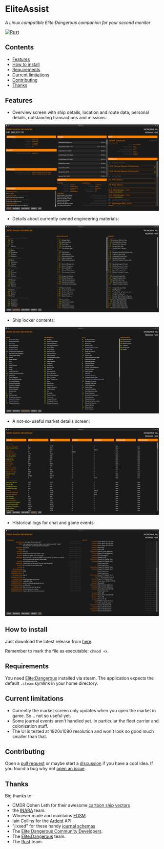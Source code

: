 # EliteAssist
_A Linux compatible Elite:Dangerous companion for your second monitor_

[![Rust](https://github.com/adam-drewery/EliteAssist/actions/workflows/pipeline.yml/badge.svg)](https://github.com/adam-drewery/EliteAssist/actions/workflows/pipeline.yml)

## Contents

- [Features](#features)
- [How to install](#how-to-install)
- [Requirements](#requirements)
- [Current limitations](#current-limitations)
- [Contributing](#contributing)
- [Thanks](#thanks)

## Features

- Overview screen with ship details, location and route data, personal details, outstanding transactions and missions:

![Main application screen](docs/main_screen.png)

- Details about currently owned engineering materials:

![Materials screen](docs/materials_screen.png)

- Ship locker contents:

![Ship locker screen](docs/ship_locker_screen.png)

- A not-so-useful market details screen:

![Market screen](docs/market_screen.png)

- Historical logs for chat and game events:

![Logs screen](docs/log_screen.png)

## How to install

Just download the latest release from [here](https://github.com/adam-drewery/EliteAssist/tags).

Remember to mark the file as executable: `chmod +x`.

## Requirements

You need [Elite:Dangerous](https://store.steampowered.com/app/359320/Elite_Dangerous/) installed via steam. The application expects the default `.steam` symlink in your home directory.

## Current limitations

- Currently the market screen only updates when you open the market in game. So... not so useful yet.
- Some journal events aren't handled yet. In particular the fleet carrier and colonization stuff.
- The UI is tested at 1920x1080 resolution and won't look so good much smaller than that.

## Contributing

Open a [pull request](https://github.com/adam-drewery/EliteAssist/pulls) or maybe start a [discussion](https://github.com/adam-drewery/EliteAssist/discussions) if you have a cool idea. If you found a bug why not [open an issue](https://github.com/adam-drewery/EliteAssist/issues).

## Thanks
Big thanks to:
- CMDR Qohen Leth for their awesome [cartoon ship vectors](https://www.reddit.com/r/EliteDangerous/comments/1mnmolv/elite_cartoon_ship_vectors_elite_ships_colouring/)
- the [INARA](https://inara.cz) team.
- Whoever made and maintains [EDSM](https://www.edsm.net).
- Iain Collins for the [Ardent](https://github.com/iaincollins/ardent-api) API.
- "jixxed" for these handy [journal schemas](https://github.com/jixxed/ed-journal-schemas)
- The [Elite Dangerous Community Developers](https://github.com/EDCD).
- The [Elite:Dangerous](https://www.elitedangerous.com) team.
- The [Rust](https://www.rust-lang.org) team.
